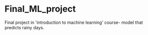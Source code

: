 # Final_ML_project
Final project in 'introduction to machine learning' course- model that predicts rainy days. 
